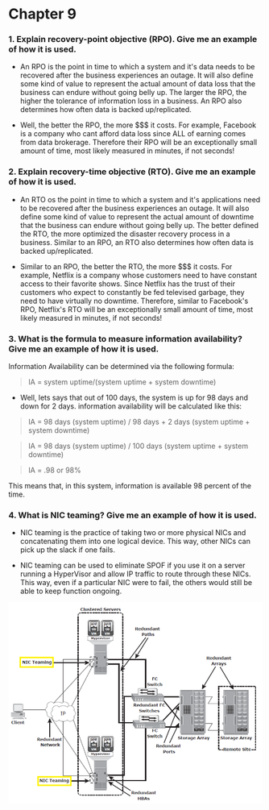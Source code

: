 # Chapter 9

### 1. Explain recovery-point objective (RPO).  Give me an example of how it is used.
 - An RPO is the point in time to which a system and it's data needs to be recovered after the business experiences an outage. It will also define some kind of value to represent the actual amount of data loss that the business can endure without going belly up. The larger the RPO, the higher the tolerance of information loss in a business. An RPO also determines how often data is backed up/replicated. 
 
 - Well, the better the RPO, the more $$$ it costs. For example, Facebook is a company who cant afford data loss since ALL of earning comes from data brokerage. Therefore their RPO will be an exceptionally small amount of time, most likely measured in minutes, if not seconds!
### 2. Explain recovery-time objective (RTO).  Give me an example of how it is used.
- An RTO os the point in time to which a system and it's applications need to be recovered after the business experiences an outage. It will also define some kind of value to represent the actual amount of downtime that the business can endure without going belly up. The better defined the RTO, the more optimized the disaster recovery process in a business. Similar to an RPO, an RTO also determines how often data is backed up/replicated. 

- Similar to an RPO, the better the RTO, the more $$$ it costs. For example, Netflix is a company whose customers need to have constant access to their favorite shows. Since Netflix has the trust of their customers who expect to constantly be fed televised garbage, they need to have virtually no downtime. Therefore, similar to Facebook's RPO, Netflix's RTO will be an exceptionally small amount of time, most likely measured in minutes, if not seconds!
### 3. What is the formula to measure information availability?  Give me an example of how it is used.
Information Availability can be determined via the following formula:
> IA = system uptime/(system uptime + system downtime)

- Well, lets says that out of 100 days, the system is up for 98 days and down for 2 days. information availability will be calculated like this:
> IA = 98 days (system uptime) / 98 days + 2 days (system uptime + system downtime)

> IA = 98 days (system uptime) / 100 days (system uptime + system downtime)

> IA = .98 or 98%

This means that, in this system, information is available 98 percent of the time.
### 4. What is NIC teaming?  Give me an example of how it is used.
- NIC teaming is the practice of taking two or more physical NICs and concatenating them into one logical device. This way, other NICs can pick up the slack if one fails.

- NIC teaming can be used to eliminate SPOF if you use it on a server running a HyperVisor and allow IP traffic to route through these NICs. This way, even if a particular NIC were to fail, the others would still be able to keep function ongoing.

<center><img src="images/NIC_T.png" width="600"></center>
